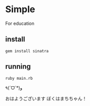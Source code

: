 # Simple

For education

## install

    gem install sinatra

## running

    ruby main.rb


٩(ˊᗜˋ*)و

おはようございます
ぼくはまちちゃん！

